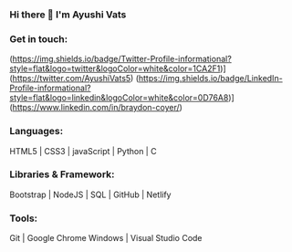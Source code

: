### Hi there 👋 I'm Ayushi Vats

### Get in touch: 
(https://img.shields.io/badge/Twitter-Profile-informational?style=flat&logo=twitter&logoColor=white&color=1CA2F1)](https://twitter.com/AyushiVats5)
(https://img.shields.io/badge/LinkedIn-Profile-informational?style=flat&logo=linkedin&logoColor=white&color=0D76A8)](https://www.linkedin.com/in/braydon-coyer/)






### Languages:
HTML5 | CSS3 | javaScript | Python | C

### Libraries & Framework:
Bootstrap | NodeJS | SQL | GitHub | Netlify
 
### Tools:
Git | Google Chrome
Windows | Visual Studio Code

 
